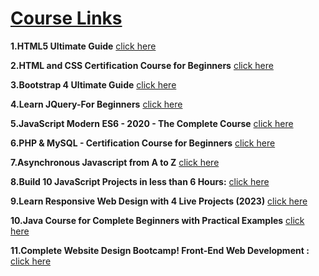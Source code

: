 # [Course Links](https://github.com/Muhammed-Javith/Udemy-MJ/blob/main/udemy%20Course%20Details.md)

**1.HTML5 Ultimate Guide**  [click here](https://www.udemy.com/course/the-complete-html-5-course-from-scratch/)

**2.HTML and CSS Certification Course for Beginners**  [click here](https://www.udemy.com/course/html-css-certification-course-for-beginners-e/)

**3.Bootstrap 4 Ultimate Guide**  [click here](https://www.udemy.com/course/learn-advanced-bootstrap-4/)

 **4.Learn JQuery-For Beginners**  [click here](https://www.udemy.com/course/learn-jquery-for-beginners/)

 **5.JavaScript Modern ES6 - 2020 - The Complete Course**  [click here](https://www.udemy.com/course/javascript-tharunshiv/)

 **6.PHP & MySQL - Certification Course for Beginners**  [click here](https://www.udemy.com/course/php-mysql-certification-course-for-beginners/)

 **7.Asynchronous Javascript from A to Z**  [click here](https://www.udemy.com/course/asynchronous-javascript-from-zero-to-hero/)

 **8.Build 10 JavaScript Projects in less than 6 Hours:**  [click here](https://www.udemy.com/course/build-10-javascript-projects-in-less-than-6-hours/)

 **9.Learn Responsive Web Design with 4 Live Projects (2023)** [click here](https://www.udemy.com/course/responsive-web-design-2-0-complete-guide/)

**10.Java Course for Complete Beginners with Practical Examples**  [click here](https://www.udemy.com/course/practical-java-course/)
 
 **11.Complete Website Design Bootcamp! Front-End Web Development :**  [click here](https://www.udemy.com/course/practical-web-developer-bootcamp-zero-to-mastery/)

 
 
 
